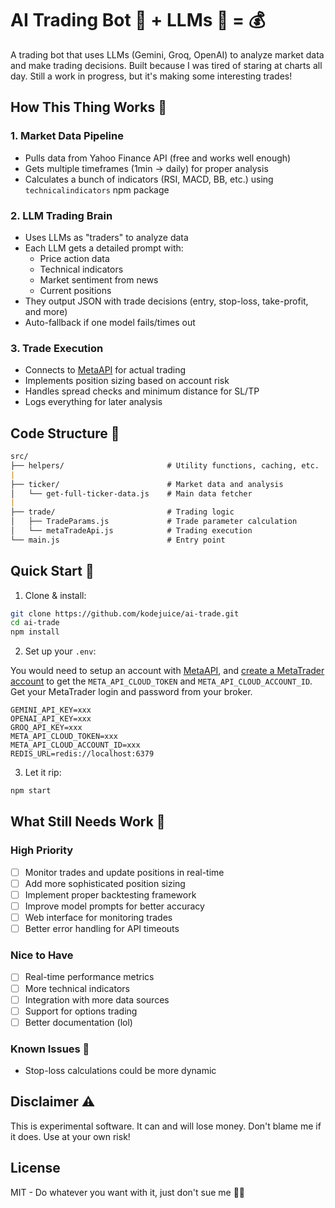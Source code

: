 # AI Trading Bot 🤖 + LLMs 🧠 = 💰

A trading bot that uses LLMs (Gemini, Groq, OpenAI) to analyze market data and make trading decisions. Built because I was tired of staring at charts all day. Still a work in progress, but it's making some interesting trades!

## How This Thing Works 🔧

### 1. Market Data Pipeline

- Pulls data from Yahoo Finance API (free and works well enough)
- Gets multiple timeframes (1min -> daily) for proper analysis
- Calculates a bunch of indicators (RSI, MACD, BB, etc.) using `technicalindicators` npm package

### 2. LLM Trading Brain

- Uses LLMs as "traders" to analyze data
- Each LLM gets a detailed prompt with:
  - Price action data
  - Technical indicators
  - Market sentiment from news
  - Current positions
- They output JSON with trade decisions (entry, stop-loss, take-profit, and more)
- Auto-fallback if one model fails/times out

### 3. Trade Execution

- Connects to [MetaAPI](https://metaapi.cloud) for actual trading
- Implements position sizing based on account risk
- Handles spread checks and minimum distance for SL/TP
- Logs everything for later analysis

## Code Structure 📁

```markdown
src/
├── helpers/                       # Utility functions, caching, etc.
|
├── ticker/                        # Market data and analysis
│   └── get-full-ticker-data.js    # Main data fetcher
|
├── trade/                         # Trading logic
│   ├── TradeParams.js             # Trade parameter calculation
│   └── metaTradeApi.js            # Trading execution
└── main.js                        # Entry point
```

## Quick Start 🚀

1. Clone & install:

```bash
git clone https://github.com/kodejuice/ai-trade.git
cd ai-trade
npm install
```

2. Set up your `.env`:

You would need to setup an account with [MetaAPI](https://metaapi.cloud), and [create a MetaTrader account](https://www.youtube.com/watch?v=QlYQFNXOgXo) to get the `META_API_CLOUD_TOKEN` and `META_API_CLOUD_ACCOUNT_ID`.
Get your MetaTrader login and password from your broker.

```env
GEMINI_API_KEY=xxx
OPENAI_API_KEY=xxx
GROQ_API_KEY=xxx
META_API_CLOUD_TOKEN=xxx
META_API_CLOUD_ACCOUNT_ID=xxx
REDIS_URL=redis://localhost:6379
```

3. Let it rip:

```bash
npm start
```

## What Still Needs Work 🔨

### High Priority

- [ ] Monitor trades and update positions in real-time
- [ ] Add more sophisticated position sizing
- [ ] Implement proper backtesting framework
- [ ] Improve model prompts for better accuracy
- [ ] Web interface for monitoring trades
- [ ] Better error handling for API timeouts

### Nice to Have

- [ ] Real-time performance metrics
- [ ] More technical indicators
- [ ] Integration with more data sources
- [ ] Support for options trading
- [ ] Better documentation (lol)

### Known Issues 🐛

- Stop-loss calculations could be more dynamic

## Disclaimer ⚠️

This is experimental software. It can and will lose money. Don't blame me if it does. Use at your own risk!

## License

MIT - Do whatever you want with it, just don't sue me 🤷‍♂️

